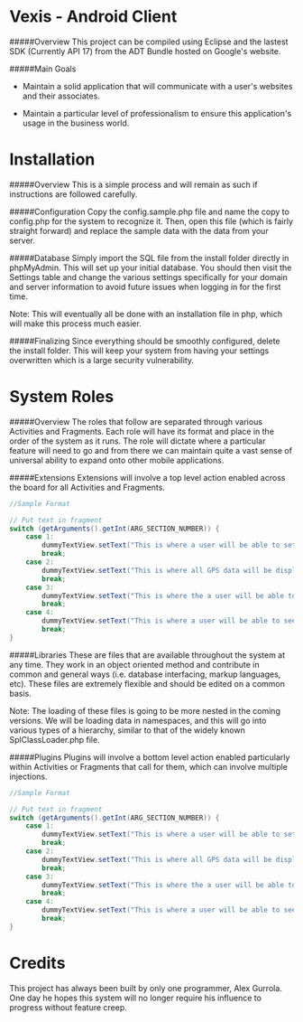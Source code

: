 Vexis - Android Client
=====
#####Overview
This project can be compiled using Eclipse and the lastest SDK (Currently API 17) from the ADT Bundle hosted on Google's website.

#####Main Goals
* Maintain a solid application that will communicate with a user's websites and their associates.

* Maintain a particular level of professionalism to ensure this application's usage in the business world.

Installation
=====
#####Overview
This is a simple process and will remain as such if instructions are followed carefully.

#####Configuration
Copy the config.sample.php file and name the copy to config.php for the system to recognize it.  Then, open this file (which is fairly straight forward) and replace the sample data with the data from your server.

#####Database
Simply import the SQL file from the install folder directly in phpMyAdmin.  This will set up your initial database.  You should then visit the Settings table and change the various settings specifically for your domain and server information to avoid future issues when logging in for the first time.

Note: This will eventually all be done with an installation file in php, which will make this process much easier.

#####Finalizing
Since everything should be smoothly configured, delete the install folder.  This will keep your system from having your settings overwritten which is a large security vulnerability.

System Roles
=====
#####Overview
The roles that follow are separated through various Activities and Fragments.  Each role will have its format and place in the order of the system as it runs.  The role will dictate where a particular feature will need to go and from there we can maintain quite a vast sense of universal ability to expand onto other mobile applications.

#####Extensions
Extensions will involve a top level action enabled across the board for all Activities and Fragments.

```java
//Sample Format

// Put text in fragment
switch (getArguments().getInt(ARG_SECTION_NUMBER)) {
	case 1:
		dummyTextView.setText("This is where a user will be able to set up who they're associated with, similar to a buddy or friend's list.");
		break;
	case 2:
		dummyTextView.setText("This is where all GPS data will be displayed and have the ability to be saved to your account.");
		break;
	case 3:
		dummyTextView.setText("This is where the a user will be able to message other users, privately.");
		break;
	case 4:
		dummyTextView.setText("This is where a user will be able to see all notifications associated with their account or website.");
		break;
}
```

#####Libraries
These are files that are available throughout the system at any time.  They work in an object oriented method and contribute in common and general ways (i.e. database interfacing, markup languages, etc).  These files are extremely flexible and should be edited on a common basis.

Note: The loading of these files is going to be more nested in the coming versions.  We will be loading data in namespaces, and this will go into various types of a hierarchy, similar to that of the widely known SplClassLoader.php file.

#####Plugins
Plugins will involve a bottom level action enabled particularly within Activities or Fragments that call for them, which can involve multiple injections.

```java
//Sample Format

// Put text in fragment
switch (getArguments().getInt(ARG_SECTION_NUMBER)) {
	case 1:
		dummyTextView.setText("This is where a user will be able to set up who they're associated with, similar to a buddy or friend's list.");
		break;
	case 2:
		dummyTextView.setText("This is where all GPS data will be displayed and have the ability to be saved to your account.");
		break;
	case 3:
		dummyTextView.setText("This is where the a user will be able to message other users, privately.");
		break;
	case 4:
		dummyTextView.setText("This is where a user will be able to see all notifications associated with their account or website.");
		break;
}
```

Credits
=====
This project has always been built by only one programmer, Alex Gurrola.  One day he hopes this system will no longer require his influence to progress without feature creep.
